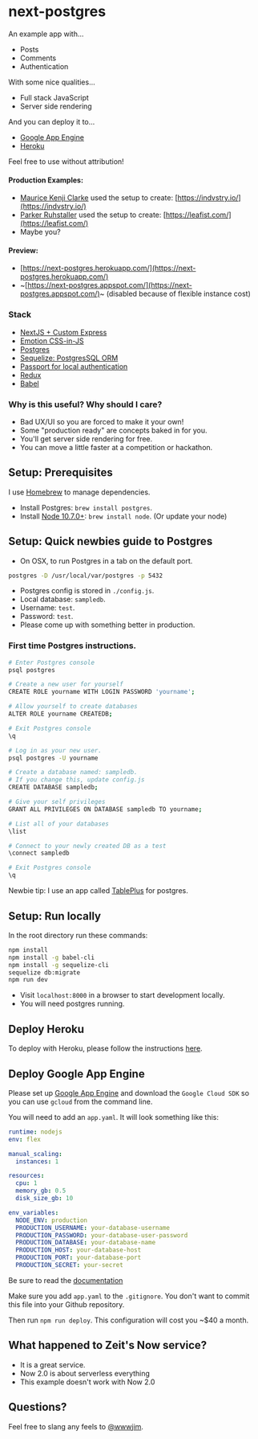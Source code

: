 # next-postgres

An example app with...

- Posts
- Comments
- Authentication

With some nice qualities...

- Full stack JavaScript
- Server side rendering

And you can deploy it to...

- [Google App Engine](https://cloud.google.com/appengine/)
- [Heroku](https://github.com/jimmylee/next-postgres/blob/master/HEROKU.md)

Feel free to use without attribution!

#### Production Examples:

- [Maurice Kenji Clarke](https://twitter.com/mauricekenji) used the setup to
  create: [https://indvstry.io/](https://indvstry.io/)
- [Parker Ruhstaller](https://github.com/pruhstal) used the setup to create:
  [https://leafist.com/](https://leafist.com/)
- Maybe you?

#### Preview:

- [https://next-postgres.herokuapp.com/](https://next-postgres.herokuapp.com/)
- ~[https://next-postgres.appspot.com/](https://next-postgres.appspot.com/)~ (disabled because of flexible instance cost)

### Stack

- [NextJS + Custom Express](https://github.com/zeit/next.js/)
- [Emotion CSS-in-JS](https://github.com/emotion-js/emotion)
- [Postgres](https://www.postgresql.org/)
- [Sequelize: PostgresSQL ORM](http://docs.sequelizejs.com/)
- [Passport for local authentication](http://passportjs.org/)
- [Redux](http://redux.js.org/)
- [Babel](https://babeljs.io/)

### Why is this useful? Why should I care?

- Bad UX/UI so you are forced to make it your own!
- Some "production ready" are concepts baked in for you.
- You'll get server side rendering for free.
- You can move a little faster at a competition or hackathon.

## Setup: Prerequisites

I use [Homebrew](https://brew.sh/) to manage dependencies.

- Install Postgres: `brew install postgres`.
- Install [Node 10.7.0+](https://nodejs.org/en/): `brew install node`. (Or
  update your node)

## Setup: Quick newbies guide to Postgres

- On OSX, to run Postgres in a tab on the default port.

```sh
postgres -D /usr/local/var/postgres -p 5432
```

- Postgres config is stored in `./config.js`.
- Local database: `sampledb`.
- Username: `test`.
- Password: `test`.
- Please come up with something better in production.

### First time Postgres instructions.

```sh
# Enter Postgres console
psql postgres

# Create a new user for yourself
CREATE ROLE yourname WITH LOGIN PASSWORD 'yourname';

# Allow yourself to create databases
ALTER ROLE yourname CREATEDB;

# Exit Postgres console
\q

# Log in as your new user.
psql postgres -U yourname

# Create a database named: sampledb.
# If you change this, update config.js
CREATE DATABASE sampledb;

# Give your self privileges
GRANT ALL PRIVILEGES ON DATABASE sampledb TO yourname;

# List all of your databases
\list

# Connect to your newly created DB as a test
\connect sampledb

# Exit Postgres console
\q
```

Newbie tip: I use an app called [TablePlus](https://tableplus.io/) for postgres.

## Setup: Run locally

In the root directory run these commands:

```sh
npm install
npm install -g babel-cli
npm install -g sequelize-cli
sequelize db:migrate
npm run dev
```

- Visit `localhost:8000` in a browser to start development locally.
- You will need postgres running.

## Deploy Heroku

To deploy with Heroku, please follow the instructions
[here](https://github.com/jimmylee/next-postgres/blob/master/HEROKU.md).

## Deploy Google App Engine

Please set up [Google App Engine](https://cloud.google.com/appengine/) and
download the `Google Cloud SDK` so you can use `gcloud` from the command line.

You will need to add an `app.yaml`. It will look something like this:

```yaml
runtime: nodejs
env: flex

manual_scaling:
  instances: 1

resources:
  cpu: 1
  memory_gb: 0.5
  disk_size_gb: 10

env_variables:
  NODE_ENV: production
  PRODUCTION_USERNAME: your-database-username
  PRODUCTION_PASSWORD: your-database-user-password
  PRODUCTION_DATABASE: your-database-name
  PRODUCTION_HOST: your-database-host
  PRODUCTION_PORT: your-database-port
  PRODUCTION_SECRET: your-secret
```

Be sure to read the
[documentation](https://cloud.google.com/appengine/docs/flexible/custom-runtimes/configuring-your-app-with-app-yaml)

Make sure you add `app.yaml` to the `.gitignore`. You don't want to commit this
file into your Github repository.

Then run `npm run deploy`. This configuration will cost you ~\$40 a month.

## What happened to Zeit's Now service?

- It is a great service.
- Now 2.0 is about serverless everything
- This example doesn't work with Now 2.0

## Questions?

Feel free to slang any feels to [@wwwjim](https://twitter.com/wwwjim).
